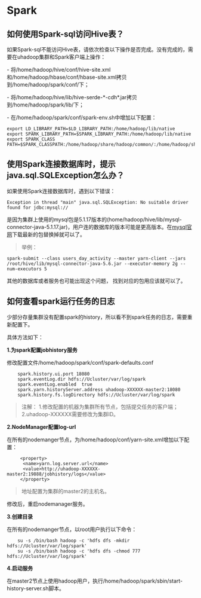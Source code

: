 

# Spark

## 如何使用Spark-sql访问Hive表？

如果Spark-sql不能访问Hive表，请依次检查以下操作是否完成。没有完成的，需要在uhadoop集群和Spark客户端上操作：

\-
将/home/hadoop/hive/conf/hive-site.xml和/home/hadoop/hbase/conf/hbase-site.xml拷贝到/home/hadoop/spark/conf/下；

\-
将/home/hadoop/hive/lib/hive-serde-\*-cdh\*.jar拷贝到/home/hadoop/spark/lib/下；

\- 在/home/hadoop/spark/conf/spark-env.sh中增加以下配置：

```
export LD_LIBRARY_PATH=$LD_LIBRARY_PATH:/home/hadoop/lib/native
export SPARK_LIBRARY_PATH=$SPARK_LIBRARY_PATH:/home/hadoop/lib/native
export SPARK_CLASS PATH=$SPARK_CLASSPATH:/home/hadoop/share/hadoop/common/:/home/hadoop/share/hadoop/common/lib/:/home/hadoop/spark/lib/:/home/hadoop/hive/lib/:/home/hadoop/hbase/lib/*
```

## 使用Spark连接数据库时，提示java.sql.SQLException怎么办？

如果使用Spark连接数据库时，遇到以下错误：

```
Exception in thread "main" java.sql.SQLException: No suitable driver found for jdbc:mysql://
```

是因为集群上使用的mysql包是5.1.17版本的(home/hadoop/hive/lib/mysql-connector-java-5.1.17.jar)，用户连的数据库的版本可能是更高版本。在[mysql官网](https://dev.mysql.com/downloads/connector/j/5.0.html)下载最新的包替换掉就可以了。

> 举例：

```
spark-submit --class users_day_activity --master yarn-client --jars /root/hive/lib/mysql-connector-java-5.6.jar --executor-memory 2g --num-executors 5
```

其他的数据库或者服务也可能出现这个问题， 找到对应的包用应该就可以了。

## 如何查看spark运行任务的日志

少部分存量集群没有配置spark的history，所以看不到spark任务的日志，需要重新配置下。

具体方法如下：

**1.为spark配置jobhistory服务**

修改配置文件/home/hadoop/spark/conf/spark-defaults.conf

```
    spark.history.ui.port 18080
    spark.eventLog.dir hdfs://Ucluster/var/log/spark
    spark.eventLog.enabled  true
    spark.yarn.historyServer.address uhadoop-XXXXXX-master2:18080
    spark.history.fs.logDirectory hdfs://Ucluster/var/log/spark
```

> 注解：
  1.修改配置的机器为集群所有节点，包括提交任务的客户端；
  2.uhadoop-XXXXXX需要修改为集群ID。

**2.NodeManager配置log-url**

在所有的nodemanger节点，为/home/hadoop/conf/yarn-site.xml增加以下配置：

```
     <property>
      <name>yarn.log.server.url</name>
      <value>http://uhadoop-XXXXXX-master2:19888/jobhistory/logs</value>
     </property>
```

> 地址配置为集群的master2的主机名。

修改后，重启nodemanager服务。

**3.创建目录**

在所有的nodemanger节点，以root用户执行以下命令：

```
    su -s /bin/bash hadoop -c 'hdfs dfs -mkdir hdfs://Ucluster/var/log/spark'
    su -s /bin/bash hadoop -c 'hdfs dfs -chmod 777  hdfs://Ucluster/var/log/spark'
```

**4.启动服务**

在master2节点上使用hadoop用户，执行/home/hadoop/spark/sbin/start-history-server.sh脚本。
